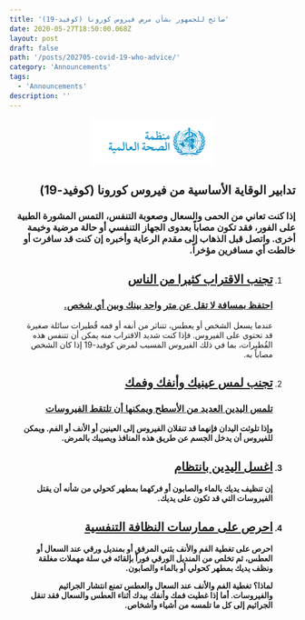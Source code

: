 ```yaml
---
title: 'صائح للجمهور بشأن مرض فيروس كورونا (كوفيد-19)'
date: 2020-05-27T18:50:00.068Z
layout: post
draft: false
path: '/posts/202705-covid-19-who-advice/'
category: 'Announcements'
tags:
  - 'Announcements'
description: ''
---
```


<center>
<img src="p1.png">
</center>

<div dir="rtl">

<h2>
تدابير الوقاية الأساسية من فيروس كورونا (كوفيد-19) 
</h2>

<h3>
إذا كنت تعاني من الحمى والسعال وصعوبة التنفس، التمس المشورة الطبية على الفور، فقد تكون مصاباً بعدوى الجهاز التنفسي أو حالة مرضية وخيمة أخرى. واتصل قبل الذهاب إلى مقدم الرعاية وأخبره إن كنت قد سافرت أو خالطت أي مسافرين مؤخراً.
</h3>

<ol>

<li>
<h2 style="text-decoration:underline;">
تجنب الاقتراب كثيرا من الناس
</h2>
</li>

<h3 style="text-decoration:underline;">
احتفظ بمسافة لا تقل عن متر واحد بينك وبين أي شخص.
</h3>

عندما يسعل الشخص أو يعطس، تتناثر من أنفه أو فمه قُطيرات سائلة صغيرة قد تحتوي على الفيروس. فإذا كنت شديد الاقتراب منه يمكن أن تتنفس هذه القُطيرات، بما في ذلك الفيروس المسبب لمرض كوفيد-19 إذا كان الشخص مصاباً به.


<li>
<h2 style="text-decoration:underline;">
تجنب لمس عينيك وأنفك وفمك
</h2>
</li>

<h3 style="text-decoration:underline;"><strong>
تلمس اليدين العديد من الأسطح ويمكنها أن تلتقط الفيروسات
</h3>

وإذا تلوثت اليدان فإنهما قد تنقلان الفيروس إلى العينين أو الأنف أو الفم. ويمكن للفيروس أن يدخل الجسم عن طريق هذه المنافذ ويصيبك بالمرض.


<li>
<h2 style="text-decoration:underline;">
 اغسل اليدين بانتظام 
</h2>
</li>

 إن تنظيف يديك بالماء والصابون أو فركهما بمطهر كحولي من شأنه أن يقتل الفيروسات التي قد تكون على يديك.


<li>
<h2 style="text-decoration:underline;">
احرص على ممارسات النظافة التنفسية
</h2>
</li>

احرص على تغطية الفم والأنف بثني المرفق أو بمنديل ورقي عند السعال أو العطس، ثم تخلص من المنديل الورقي فوراً بإلقائه في سلة مهملات مغلقة ونظف يديك بمطهر كحولي أو بالماء والصابون.

لماذا؟ تغطية الفم والأنف عند السعال والعطس تمنع انتشار الجراثيم والفيروسات. أما إذا غطيت فمك وأنفك بيدك أثناء العطس والسعال فقد تنقل الجراثيم إلى كل ما تلمسه من أشياء وأشخاص.


</ol>

</div>
